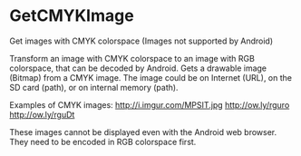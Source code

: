 GetCMYKImage
============

Get images with CMYK colorspace (Images not supported by Android)

  Transform an image with CMYK colorspace to an image with RGB colorspace, that can be decoded by Android. Gets a drawable image (Bitmap) from a CMYK image. The image could be on Internet (URL), on the SD card (path), or on internal memory (path).
  
Examples of CMYK images:
    http://i.imgur.com/MPSIT.jpg
    http://ow.ly/rguro
    http://ow.ly/rguDt
    
These images cannot be displayed even with the Android web browser. They need to be encoded in RGB colorspace first.
